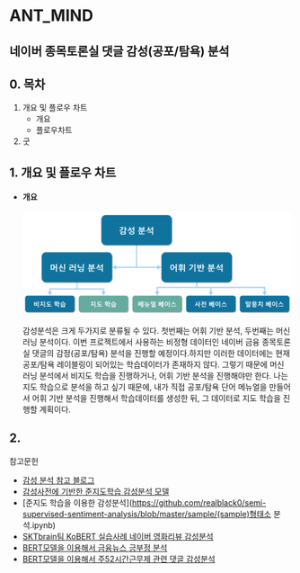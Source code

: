 # ANT_MIND

## 네이버 종목토론실 댓글 감성(공포/탐욕) 분석

## 0. 목차 

1. 개요 및 플로우 차트
   - 개요
   - 플로우차트
2. 굿

## 1. 개요 및 플로우 차트

- #### 개요
  ![감성분석플로우](./img/감성분석.png)

  감성분석은 크게 두가지로 분류될 수 있다. 첫번째는 어휘 기반 분석, 두번째는 머신 러닝 분석이다.  이번 프로젝트에서 사용하는 비정형 데이터인 네이버 금융 종목토론실 댓글의 감정(공포/탐욕) 분석을 진행할 예정이다.하지만 이러한 데이터에는 현재 공포/탐욕 레이블링이 되어있는 학습데이터가 존재하지 않다. 그렇기 때문에 머신 러닝 분석에서 비지도 학습을 진행하거나, 어휘 기반 분석을 진행해야만 한다. 나는 지도 학습으로 분석을 하고 싶기 때문에, 내가 직접 공포/탐욕 단어 메뉴얼을 만들어서 어휘 기반 분석을 진행해서 학습데이터를 생성한 뒤, 그 데이터로 지도 학습을 진행할 계획이다.

  

  

  

  







## 2. 





참고문헌

- [감성 분석 참고 블로그](https://yngie-c.github.io/nlp/2020/07/31/sentiment_analysis/)
- [감성사전에 기반한 준지도학습 감성분석 모델](https://realblack0.github.io/portfolio/pmi)
- [준지도 학습을 이용한 감성분석](https://github.com/realblack0/semi-supervised-sentiment-analysis/blob/master/sample/(sample)형태소 분석.ipynb)
- [SKTbrain팀 KoBERT 실습사례 네이버 영화리뷰 감성분석](https://github.com/SKTBrain/KoBERT/blob/master/scripts/NSMC/naver_review_classifications_pytorch_kobert.ipynb)
- [BERT모델을 이용해서 금융뉴스 긍부정 분석](https://github.com/ukairia777/finance_sentiment_corpus/blob/main/BERT_sentiment_analysis_kor.ipynb)
- [BERT모델을 이용해서 주52시간근무제 관련 댓글 감성분석](https://projectlog-eraser.tistory.com/25)

